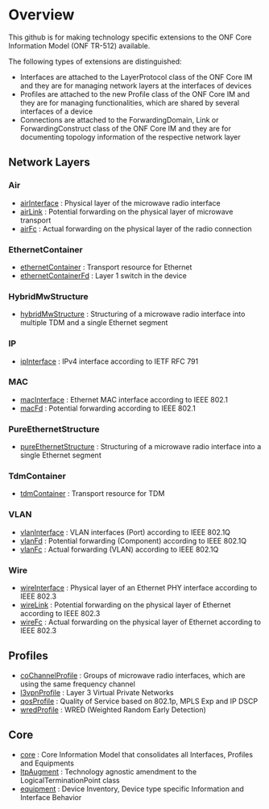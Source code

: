 # Overview
This github is for making technology specific extensions to the ONF Core Information Model (ONF TR-512) available.

The following types of extensions are distinguished:
- Interfaces are attached to the LayerProtocol class of the ONF Core IM and they are for managing network layers at the interfaces of devices
- Profiles are attached to the new Profile class of the ONF Core IM and they are for managing functionalities, which are shared by several interfaces of a device
- Connections are attached to the ForwardingDomain, Link or ForwardingConstruct class of the ONF Core IM and they are for documenting topology information of the respective network layer

## Network Layers

### Air
- [airInterface](../../../airInterface) : Physical layer of the microwave radio interface
- [airLink](../../../airLink) : Potential forwarding on the physical layer of microwave transport
- [airFc](../../../airFc) : Actual forwarding on the physical layer of the radio connection

### EthernetContainer
- [ethernetContainer](../../../ethernetContainer) : Transport resource for Ethernet
- [ethernetContainerFd](../../../ethernetContainerFd) : Layer 1 switch in the device

### HybridMwStructure
- [hybridMwStructure](../../../hybridMwStructure) : Structuring of a microwave radio interface into multiple TDM and a single Ethernet segment

### IP
- [ipInterface](../../../ipInterface) : IPv4 interface according to IETF RFC 791

### MAC
- [macInterface](../../../macInterface) : Ethernet MAC interface according to IEEE 802.1
- [macFd](../../../macFd) : Potential forwarding according to IEEE 802.1

### PureEthernetStructure
- [pureEthernetStructure](../../../pureEthernetStructure) : Structuring of a microwave radio interface into a single Ethernet segment

### TdmContainer
- [tdmContainer](../../../tdmContainer) : Transport resource for TDM

### VLAN
- [vlanInterface](../../../vlanInterface) : VLAN interfaces (Port) according to IEEE 802.1Q
- [vlanFd](../../../vlanFd) : Potential forwarding (Component) according to IEEE 802.1Q
- [vlanFc](../../../vlanFc) : Actual forwarding (VLAN) according to IEEE 802.1Q

### Wire
- [wireInterface](../../../wireInterface) : Physical layer of an Ethernet PHY interface according to IEEE 802.3
- [wireLink](../../../wireLink) : Potential forwarding on the physical layer of Ethernet according to IEEE 802.3
- [wireFc](../../../wireFc) : Actual forwarding on the physical layer of Ethernet according to IEEE 802.3

## Profiles
- [coChannelProfile](../../../coChannelProfile) : Groups of microwave radio interfaces, which are using the same frequency channel
- [l3vpnProfile](../../../l3vpnProfile) : Layer 3 Virtual Private Networks
- [qosProfile](../../../qosProfile) : Quality of Service based on 802.1p, MPLS Exp and IP DSCP
- [wredProfile](../../../wredProfile) : WRED (Weighted Random Early Detection)

## Core
- [core](../../../core) : Core Information Model that consolidates all Interfaces, Profiles and Equipments
- [ltpAugment](../../../ltpAugment) : Technology agnostic amendment to the LogicalTerminationPoint class
- [equipment](../../../equipment) : Device Inventory, Device type specific Information and Interface Behavior
